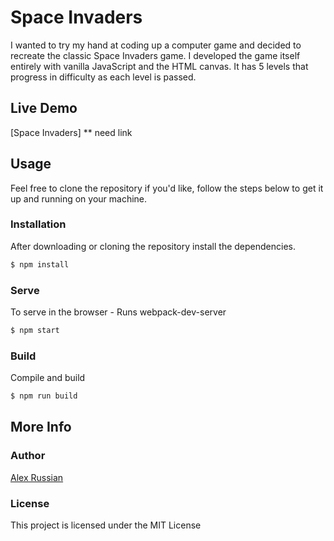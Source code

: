 # Space Invaders

I wanted to try my hand at coding up a computer game and decided to recreate the classic Space Invaders game. I developed the game itself entirely with vanilla JavaScript and the HTML canvas. It has 5 levels that progress in difficulty as each level is passed.

## Live Demo

[Space Invaders] ** need link

## Usage
Feel free to clone the repository if you'd like, follow the steps below to get it up and running on your machine.

### Installation

After downloading or cloning the repository install the dependencies.

```sh
$ npm install
```

### Serve
To serve in the browser  - Runs webpack-dev-server

```sh
$ npm start
```

### Build
Compile and build

```sh
$ npm run build
```

## More Info

### Author

[Alex Russian](https://alexrussian.com)

### License

This project is licensed under the MIT License

